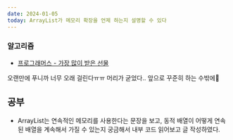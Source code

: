 ```yaml
---
date: 2024-01-05
today: ArrayList가 메모리 확장을 언제 하는지 설명할 수 있다
---
```


### 알고리즘

- [프로그래머스 - 가장 많이 받은 선물](https://school.programmers.co.kr/learn/courses/30/lessons/258712)

오랜만에 푸니까 너무 오래 걸린다ㅠㅠ 머리가 굳었다..
앞으로 꾸준히 하는 수밖에🥹

## 공부

- ArrayList는 연속적인 메모리를 사용한다는 문장을 보고, 동적 배열이 어떻게 연속된 배열을 계속해서 가질 수 있는지 궁금해서 내부 코드 읽어보고 글 작성하였다.

